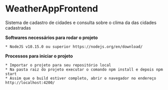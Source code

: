 # WeatherAppFrontend

Sistema de cadastro de cidades e consulta sobre o clima da das cidades cadastradas

**Softwares necessários para rodar o projeto**

```
* NodeJS v10.15.0 ou superior https://nodejs.org/en/download/
```

**Processos para iniciar o projeto**
```
* Importar o projeto para seu repositório local
* Na pasta raiz do projeto executar o comando npm install e depois npm start
* Assim que o build estiver completo, abrir o navegador no endereço  http://localhost:4200/
```
